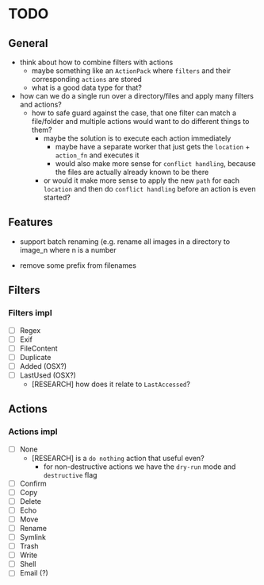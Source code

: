 # TODO

## General

- think about how to combine filters with actions
  - maybe something like an `ActionPack` where `filters` and their corresponding `actions` are stored
  - what is a good data type for that?
- how can we do a single run over a directory/files and apply many filters and actions?
  - how to safe guard against the case, that one filter can match a file/folder and multiple actions would want to do different things to them?
    - maybe the solution is to execute each action immediately
      - maybe have a separate worker that just gets the `location` + `action_fn` and executes it
      - would also make more sense for `conflict handling`, because the files are actually already known to be there
    - or would it make more sense to apply the new `path` for each `location` and then do `conflict handling` before an action is even started?

## Features

- support batch renaming (e.g. rename all images in a directory to image_n where n is a number

- remove some prefix from filenames

## Filters

### Filters impl

- [ ] Regex
- [ ] Exif
- [ ] FileContent
- [ ] Duplicate
- [ ] Added (OSX?)
- [ ] LastUsed (OSX?)
  - [RESEARCH] how does it relate to `LastAccessed`?

## Actions

### Actions impl

- [ ] None
  - [RESEARCH] is a `do nothing` action that useful even?
    - for non-destructive actions we have the `dry-run` mode and `destructive` flag
- [ ] Confirm
- [ ] Copy
- [ ] Delete
- [ ] Echo
- [ ] Move
- [ ] Rename
- [ ] Symlink
- [ ] Trash
- [ ] Write
- [ ] Shell
- [ ] Email (?)
